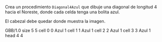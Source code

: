 Crea un procedimiento `Diagonal4Azul` que dibuje una diagonal de longitud 4 hacia el Noreste, donde cada celda tenga una bolita azul. 

El cabezal debe quedar donde muestra la imagen.

<gs-board>
  GBB/1.0
    size 5 5
    cell 0 0 Azul 1 
    cell 1 1 Azul 1 
    cell 2 2 Azul 1 
    cell 3 3 Azul 1 
    head 4 4
</gs-board>

